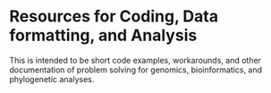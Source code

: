 Resources for Coding, Data formatting, and Analysis
====

This is intended to be short code examples, workarounds, and other documentation of problem solving for genomics, bioinformatics, and phylogenetic analyses.



